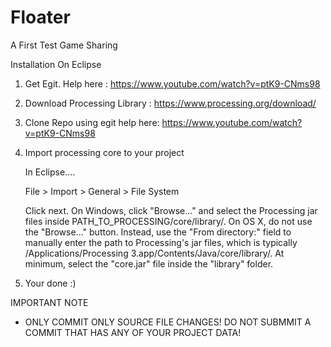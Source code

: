 # Floater
A First Test Game Sharing

Installation On Eclipse

1. Get Egit. Help here : https://www.youtube.com/watch?v=ptK9-CNms98

2. Download Processing Library : https://www.processing.org/download/

3. Clone Repo using egit help here: https://www.youtube.com/watch?v=ptK9-CNms98 

4. Import processing core to your project

    In  Eclipse....

    File > Import > General > File System

    Click next. On Windows, click "Browse..." and select the Processing jar files inside PATH_TO_PROCESSING/core/library/. On OS X, do not use the "Browse..." button. Instead, use the "From directory:" field to manually enter the path to Processing's jar files, which is typically /Applications/Processing 3.app/Contents/Java/core/library/. At minimum, select the "core.jar" file inside the "library" folder.

5. Your done :)


IMPORTANT NOTE
- ONLY  COMMIT ONLY SOURCE FILE CHANGES! DO NOT SUBMMIT A COMMIT THAT HAS ANY OF YOUR PROJECT DATA!
